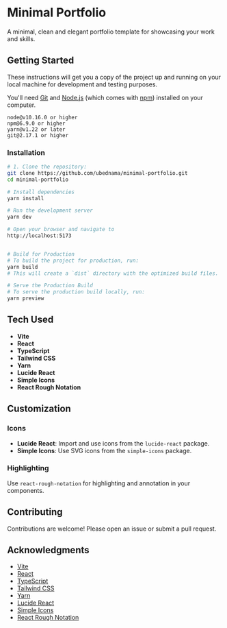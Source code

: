 # Minimal Portfolio

A minimal, clean and elegant portfolio template for showcasing your work and skills.

## Getting Started

These instructions will get you a copy of the project up and running on your local machine for development and testing purposes.

You'll need [Git](https://git-scm.com) and [Node.js](https://nodejs.org/en/download/) (which comes with [npm](http://npmjs.com)) installed on your computer.

```text
node@v10.16.0 or higher
npm@6.9.0 or higher
yarn@v1.22 or later
git@2.17.1 or higher
```

### Installation

```bash
# 1. Clone the repository:
git clone https://github.com/ubednama/minimal-portfolio.git
cd minimal-portfolio

# Install dependencies
yarn install

# Run the development server
yarn dev

# Open your browser and navigate to
http://localhost:5173


# Build for Production
# To build the project for production, run:
yarn build
# This will create a `dist` directory with the optimized build files.

# Serve the Production Build
# To serve the production build locally, run:
yarn preview
```

## Tech Used

- **Vite**
- **React**
- **TypeScript**
- **Tailwind CSS**
- **Yarn**
- **Lucide React**
- **Simple Icons**
- **React Rough Notation**

## Customization

### Icons

- **Lucide React**: Import and use icons from the `lucide-react` package.
- **Simple Icons**: Use SVG icons from the `simple-icons` package.

### Highlighting

Use `react-rough-notation` for highlighting and annotation in your components.

## Contributing

Contributions are welcome! Please open an issue or submit a pull request.

## Acknowledgments

- [Vite](https://vitejs.dev/)
- [React](https://reactjs.org/)
- [TypeScript](https://www.typescriptlang.org/)
- [Tailwind CSS](https://tailwindcss.com/)
- [Yarn](https://yarnpkg.com/)
- [Lucide React](https://lucide.dev/)
- [Simple Icons](https://simpleicons.org/)
- [React Rough Notation](https://roughnotation.com/)
